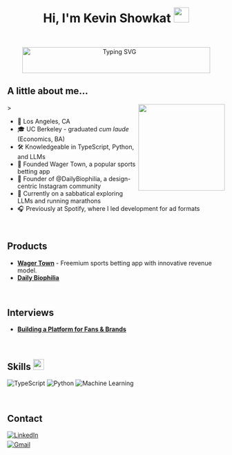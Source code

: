 <h1 align="center"><b>Hi, I'm Kevin Showkat </b><img src="https://github-production-user-asset-6210df.s3.amazonaws.com/14299939/262521377-051f28d4-9d19-44a4-ad70-db697d784001.gif?X-Amz-Algorithm=AWS4-HMAC-SHA256&X-Amz-Credential=AKIAVCODYLSA53PQK4ZA%2F20240511%2Fus-east-1%2Fs3%2Faws4_request&X-Amz-Date=20240511T204553Z&X-Amz-Expires=300&X-Amz-Signature=3b3b71dd36a2e1c9f415017a812094ce9b81191710e4d9b6a9eb0587d2c0d3ff&X-Amz-SignedHeaders=host&actor_id=162640904&key_id=0&repo_id=681838903" width="35"></h1>
<br/>
<p align="center">
  <img src="https://readme-typing-svg.demolab.com?font=Fira+Code&weight=500&size=24&duration=1800&pause=800&center=true&random=false&width=435&color=29AB87&lines=Product+Manager;Founder;LLM+enthusiast;Biophilic+Designer" alt="Typing SVG" style="height: 60px; width: 435px;">
</p>


## **A little about me...**
<picture> <img align="right" src="https://github.com/kshowkat-ctrl/gpt-ig-boost/blob/main/itkev.png" width = 200px> ></picture>

- 📍 Los Angeles, CA
- 🎓 UC Berkeley - graduated _cum laude_ (Economics, BA)
- 🛠️ Knowledgeable in TypeScript, Python, and LLMs
- 🚀 Founded Wager Town, a popular sports betting app
- 🌿 Founder of @DailyBiophilia, a design-centric Instagram community
- 🌱 Currently on a sabbatical exploring LLMs and running marathons
- 🎧 Previously at Spotify, where I led development for ad formats
<br/>

## <b>Products</b>

- **[Wager Town](https://github.com/YourGitHub/WagerTown)** - Freemium sports betting app with innovative revenue model.
- **[Daily Biophilia](https://github.com/YourGitHub/ZipRecruiterOptimization)** 

<br/>

## <b>Interviews</b>

- **[Building a Platform for Fans & Brands](https://ads.spotify.com/en-US/news-and-insights/building-a-platform-for-fans-and-brands/)**

<br/>

## <b>Skills </b><img src="https://media2.giphy.com/media/QssGEmpkyEOhBCb7e1/giphy.gif?cid=ecf05e47a0n3gi1bfqntqmob8g9aid1oyj2wr3ds3mg700bl&rid=giphy.gif" width="25">

![TypeScript](https://img.shields.io/badge/TypeScript-%23007ACC.svg?style=for-the-badge&logo=typescript&logoColor=white)
![Python](https://img.shields.io/badge/Python-%3776AB.svg?style=for-the-badge&logo=python&logoColor=white)
![Machine Learning](https://img.shields.io/badge/Machine_Learning-%23FF6F00.svg?style=for-the-badge&logo=MachineLearning&logoColor=white)

<br/>

## <b>Contact</b>


<div align='left'>

<a href="https://www.linkedin.com/in/kevinshowkat/" target="_blank">
<img src="https://img.shields.io/badge/LinkedIn-%230077B5.svg?style=for-the-badge&logo=linkedin&logoColor=white" alt="LinkedIn" style="margin-bottom: 5px;"/>
</a>

<br>

<a href="mailto:kevinshowkat.professional@gmail.com" target="_blank">
<img src="https://img.shields.io/badge/Gmail-%23EA4335.svg?style=for-the-badge&logo=gmail&logoColor=white" alt="Gmail" style="margin-bottom: 5px;" />
</a>

<br>

<!-- Add any other badges here -->
<!-- Example: Dev.to -->
<!-- <a href="https://dev.to/kevinshowkat" target="_blank">
<img src="https://img.shields.io/badge/Dev.to-0A0A0A?style=for-the-badge&logo=dev.to&logoColor=white" alt="Dev.to" style="margin-bottom: 5px;" />
</a> -->

</div>

<br>
